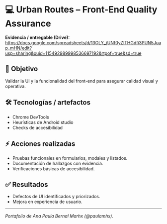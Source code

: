 # 💻 Urban Routes – Front-End Quality Assurance

**Evidencia / entregable (Drive):** https://docs.google.com/spreadsheets/d/13OLY_jUNf0yZlTHGdfi3PUN5Juap_mHN/edit?usp=sharing&ouid=115492989998536697192&rtpof=true&sd=true

## 🎯 Objetivo
Validar la UI y la funcionalidad del front-end para asegurar calidad visual y operativa.

## 🛠️ Tecnologías / artefactos
- Chrome DevTools
- Heurísticas de Android studio
- Checks de accesibilidad

## ⚡ Acciones realizadas
- Pruebas funcionales en formularios, modales y listados.
- Documentación de hallazgos con evidencia.
- Verificaciones básicas de accesibilidad.

## ✅ Resultados
- Defectos de UI identificados y priorizados.
- Mejora en experiencia de usuario.

---
*Portafolio de Ana Paula Bernal Marhx (@paulamhx).*
